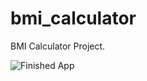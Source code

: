 # bmi_calculator

  BMI Calculator Project.

![Finished App](https://github.com/londonappbrewery/Images/blob/master/bmi-calc-demo.gif)
